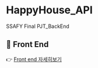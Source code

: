 # HappyHouse_API
SSAFY Final PJT_BackEnd

## 🎯 Front End
👉 [Front end 자세히보기](https://github.com/SUHYEOK97/HappyHouse_Vue)
